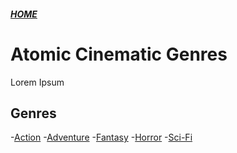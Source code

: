 ##### [HOME](../../index.md)

# Atomic Cinematic Genres

Lorem Ipsum

## Genres

-[Action](action.md) -[Adventure](adventure.md) -[Fantasy](fantasy.md) -[Horror](horror.md) -[Sci-Fi](scifi.md)
